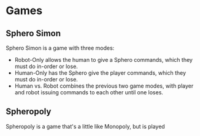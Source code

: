 # Games
## Sphero Simon
Sphero Simon is a game with three modes:

- Robot-Only allows the human to give a Sphero commands, which they must do in-order or lose.
- Human-Only has the Sphero give the player commands, which they must do in-order or lose.
- Human vs. Robot combines the previous two game modes, with player and robot issuing commands to each other until one loses.

## Spheropoly
Spheropoly is a game that's a little like Monopoly, but is played 